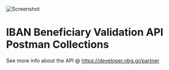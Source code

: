 ![Screenshot](https://microsites.nbg.gr/api.gateway/publicportal/sites/default/files/2018-11/black_logo.jpg) 

# IBAN Beneficiary Validation API Postman Collections

See more info about the API @ https://developer.nbg.gr/partner

